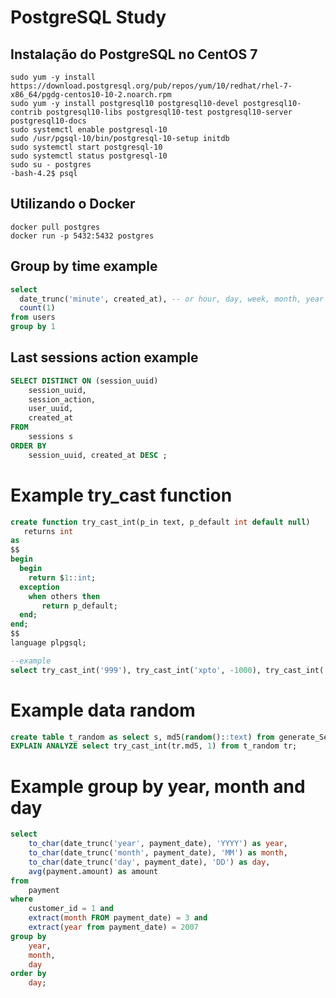 # PostgreSQL Study
## Instalação do PostgreSQL no CentOS 7
```cli
sudo yum -y install https://download.postgresql.org/pub/repos/yum/10/redhat/rhel-7-x86_64/pgdg-centos10-10-2.noarch.rpm
sudo yum -y install postgresql10 postgresql10-devel postgresql10-contrib postgresql10-libs postgresql10-test postgresql10-server postgresql10-docs
sudo systemctl enable postgresql-10
sudo /usr/pgsql-10/bin/postgresql-10-setup initdb
sudo systemctl start postgresql-10
sudo systemctl status postgresql-10
sudo su - postgres
-bash-4.2$ psql
```
## Utilizando o Docker
```cli
docker pull postgres
docker run -p 5432:5432 postgres
```

## Group by time example

```sql
select
  date_trunc('minute', created_at), -- or hour, day, week, month, year
  count(1)
from users
group by 1
```

## Last sessions action example

```sql
SELECT DISTINCT ON (session_uuid) 
    session_uuid,
    session_action,
    user_uuid,
    created_at
FROM
    sessions s
ORDER BY 
    session_uuid, created_at DESC ;

```

# Example try_cast function
```sql
create function try_cast_int(p_in text, p_default int default null)
   returns int
as
$$
begin
  begin
    return $1::int;
  exception 
    when others then
       return p_default;
  end;
end;
$$
language plpgsql;

--example
select try_cast_int('999'), try_cast_int('xpto', -1000), try_cast_int('xxxx')
```

# Example data random
```sql
create table t_random as select s, md5(random()::text) from generate_Series(1,3000000) s;
EXPLAIN ANALYZE select try_cast_int(tr.md5, 1) from t_random tr;

```

# Example group by year, month and day

```sql
select
	to_char(date_trunc('year', payment_date), 'YYYY') as year,
	to_char(date_trunc('month', payment_date), 'MM') as month,
	to_char(date_trunc('day', payment_date), 'DD') as day,
	avg(payment.amount) as amount
from
	payment
where
	customer_id = 1 and
	extract(month FROM payment_date) = 3 and
	extract(year from payment_date) = 2007
group by
	year,
	month,
	day
order by
	day;
```
